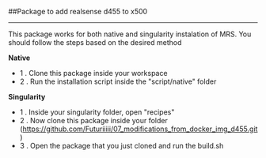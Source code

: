 ##Package to add realsense d455 to x500

------------------------------
This package works for both native and singularity instalation of MRS. You should follow the steps based on the desired method

**Native**
- 1 . Clone this package inside your workspace
- 2 . Run the installation script inside the "script/native" folder

**Singularity**
- 1 . Inside your singularity folder, open "recipes"
- 2 . Now clone this package inside your folder (https://github.com/Futuriiiii/07_modifications_from_docker_img_d455.git)
- 3 . Open the package that you just cloned and run the build.sh
